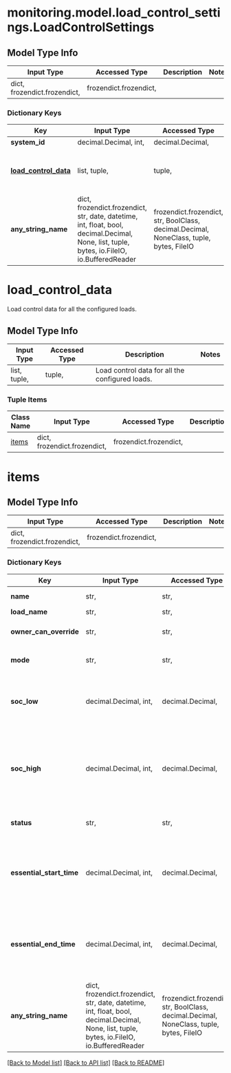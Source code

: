 # monitoring.model.load_control_settings.LoadControlSettings

## Model Type Info
Input Type | Accessed Type | Description | Notes
------------ | ------------- | ------------- | -------------
dict, frozendict.frozendict,  | frozendict.frozendict,  |  | 

### Dictionary Keys
Key | Input Type | Accessed Type | Description | Notes
------------ | ------------- | ------------- | ------------- | -------------
**system_id** | decimal.Decimal, int,  | decimal.Decimal,  |  | [optional] 
**[load_control_data](#load_control_data)** | list, tuple,  | tuple,  | Load control data for all the configured loads. | [optional] 
**any_string_name** | dict, frozendict.frozendict, str, date, datetime, int, float, bool, decimal.Decimal, None, list, tuple, bytes, io.FileIO, io.BufferedReader | frozendict.frozendict, str, BoolClass, decimal.Decimal, NoneClass, tuple, bytes, FileIO | any string name can be used but the value must be the correct type | [optional]

# load_control_data

Load control data for all the configured loads.

## Model Type Info
Input Type | Accessed Type | Description | Notes
------------ | ------------- | ------------- | -------------
list, tuple,  | tuple,  | Load control data for all the configured loads. | 

### Tuple Items
Class Name | Input Type | Accessed Type | Description | Notes
------------- | ------------- | ------------- | ------------- | -------------
[items](#items) | dict, frozendict.frozendict,  | frozendict.frozendict,  |  | 

# items

## Model Type Info
Input Type | Accessed Type | Description | Notes
------------ | ------------- | ------------- | -------------
dict, frozendict.frozendict,  | frozendict.frozendict,  |  | 

### Dictionary Keys
Key | Input Type | Accessed Type | Description | Notes
------------ | ------------- | ------------- | ------------- | -------------
**name** | str,  | str,  | Name of the dry contact. | [optional] 
**load_name** | str,  | str,  | Name of the load. | [optional] 
**owner_can_override** | str,  | str,  | HOs ability to override the load control settings. | [optional] 
**mode** | str,  | str,  | Current load control configuration. | [optional] 
**soc_low** | decimal.Decimal, int,  | decimal.Decimal,  | Applicable for advanced mode. Load will be powered off when the battery soc reaches this level. | [optional] 
**soc_high** | decimal.Decimal, int,  | decimal.Decimal,  | Applicable for advanced mode. Load powers off when battery reaches soc_low. The load will be powered on when the battery soc reaches soc_high. | [optional] 
**status** | str,  | str,  | Available values are enabled, disabled. | [optional] 
**essential_start_time** | decimal.Decimal, int,  | decimal.Decimal,  | Applicable for scheduled mode. Time in seconds. Load will powered on between essential_start_time and essential_end_time. | [optional] 
**essential_end_time** | decimal.Decimal, int,  | decimal.Decimal,  | Applicable for scheduled mode. Time in seconds. Load will powered on between essential_start_time and essential_end_time. | [optional] 
**any_string_name** | dict, frozendict.frozendict, str, date, datetime, int, float, bool, decimal.Decimal, None, list, tuple, bytes, io.FileIO, io.BufferedReader | frozendict.frozendict, str, BoolClass, decimal.Decimal, NoneClass, tuple, bytes, FileIO | any string name can be used but the value must be the correct type | [optional]

[[Back to Model list]](../../README.md#documentation-for-models) [[Back to API list]](../../README.md#documentation-for-api-endpoints) [[Back to README]](../../README.md)

